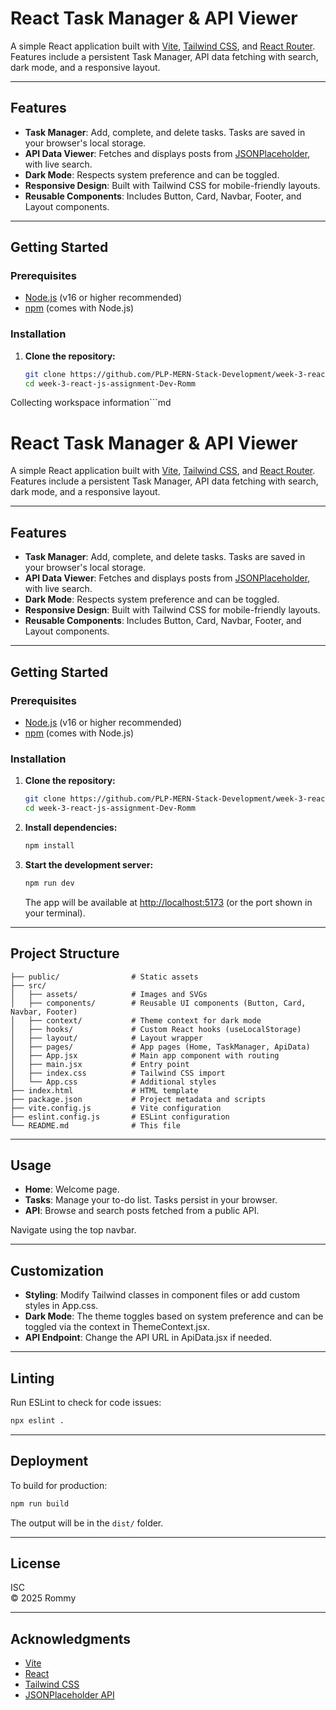 # React Task Manager & API Viewer

A simple React application built with [Vite](https://vitejs.dev/), [Tailwind CSS](https://tailwindcss.com/), and [React Router](https://reactrouter.com/).  
Features include a persistent Task Manager, API data fetching with search, dark mode, and a responsive layout.

---

## Features

- **Task Manager**: Add, complete, and delete tasks. Tasks are saved in your browser's local storage.
- **API Data Viewer**: Fetches and displays posts from [JSONPlaceholder](https://jsonplaceholder.typicode.com/), with live search.
- **Dark Mode**: Respects system preference and can be toggled.
- **Responsive Design**: Built with Tailwind CSS for mobile-friendly layouts.
- **Reusable Components**: Includes Button, Card, Navbar, Footer, and Layout components.

---

## Getting Started

### Prerequisites

- [Node.js](https://nodejs.org/) (v16 or higher recommended)
- [npm](https://www.npmjs.com/) (comes with Node.js)

### Installation

1. **Clone the repository:**
   ```sh
   git clone https://github.com/PLP-MERN-Stack-Development/week-3-react-js-assignment-Dev-Romm.git
   cd week-3-react-js-assignment-Dev-Romm

Collecting workspace information```md
# React Task Manager & API Viewer

A simple React application built with [Vite](https://vitejs.dev/), [Tailwind CSS](https://tailwindcss.com/), and [React Router](https://reactrouter.com/).  
Features include a persistent Task Manager, API data fetching with search, dark mode, and a responsive layout.

---

## Features

- **Task Manager**: Add, complete, and delete tasks. Tasks are saved in your browser's local storage.
- **API Data Viewer**: Fetches and displays posts from [JSONPlaceholder](https://jsonplaceholder.typicode.com/), with live search.
- **Dark Mode**: Respects system preference and can be toggled.
- **Responsive Design**: Built with Tailwind CSS for mobile-friendly layouts.
- **Reusable Components**: Includes Button, Card, Navbar, Footer, and Layout components.

---

## Getting Started

### Prerequisites

- [Node.js](https://nodejs.org/) (v16 or higher recommended)
- [npm](https://www.npmjs.com/) (comes with Node.js)

### Installation

1. **Clone the repository:**
   ```sh
   git clone https://github.com/PLP-MERN-Stack-Development/week-3-react-js-assignment-Dev-Romm.git
   cd week-3-react-js-assignment-Dev-Romm
   ```

2. **Install dependencies:**
   ```sh
   npm install
   ```

3. **Start the development server:**
   ```sh
   npm run dev
   ```
   The app will be available at [http://localhost:5173](http://localhost:5173) (or the port shown in your terminal).

---

## Project Structure

```
├── public/                # Static assets
├── src/
│   ├── assets/            # Images and SVGs
│   ├── components/        # Reusable UI components (Button, Card, Navbar, Footer)
│   ├── context/           # Theme context for dark mode
│   ├── hooks/             # Custom React hooks (useLocalStorage)
│   ├── layout/            # Layout wrapper
│   ├── pages/             # App pages (Home, TaskManager, ApiData)
│   ├── App.jsx            # Main app component with routing
│   ├── main.jsx           # Entry point
│   ├── index.css          # Tailwind CSS import
│   └── App.css            # Additional styles
├── index.html             # HTML template
├── package.json           # Project metadata and scripts
├── vite.config.js         # Vite configuration
├── eslint.config.js       # ESLint configuration
└── README.md              # This file
```

---

## Usage

- **Home**: Welcome page.
- **Tasks**: Manage your to-do list. Tasks persist in your browser.
- **API**: Browse and search posts fetched from a public API.

Navigate using the top navbar.

---

## Customization

- **Styling**: Modify Tailwind classes in component files or add custom styles in App.css.
- **Dark Mode**: The theme toggles based on system preference and can be toggled via the context in ThemeContext.jsx.
- **API Endpoint**: Change the API URL in ApiData.jsx if needed.

---

## Linting

Run ESLint to check for code issues:
```sh
npx eslint .
```

---

## Deployment

To build for production:
```sh
npm run build
```
The output will be in the `dist/` folder.

---

## License

ISC  
© 2025 Rommy

---

## Acknowledgments

- [Vite](https://vitejs.dev/)
- [React](https://react.dev/)
- [Tailwind CSS](https://tailwindcss.com/)
- [JSONPlaceholder API](https://jsonplaceholder.typicode.com/)
```
